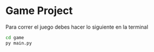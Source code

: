 # Game Project

Para correr el juego debes hacer lo siguiente en la terminal
```sh
cd game
py main.py
```
